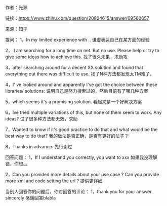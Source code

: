 作者：光源

链接：https://www.zhihu.com/question/20824615/answer/69560657

来源：知乎



提问：
1，In my limited experience with ..    谦虚表达自己在某方面的经验

2， I am searching for a long time on net. But no use. Please help or try to give some ideas how to achieve this.   找了很久未果，求助攻

3，after searching around for a decent XX solution and found that everything out there was difficult to use.  找了N种方法都发现太TM难了。

4，I' ve looked around and apparently I've got the choice between these libraries/ solutions:   说明自己是努力搜索过的，然后目前有了哪几种方案

5，which seems it's a promising solution.  看起来是一个好解决方案

6，Ive tried multiple variations of this, but none of them seem to work. Any ideas? 试了很多种方法都无效，求助

7，Wanted to know if it's good practice to do that and what would be the best way to do that? 我的做法是否正确，是否有更好的法子？

8，Thanks in advance.   先行谢过

回答问题：
1，If I understand you correctly, you want to xxx      如果我没理解错，你想。。

2，Can you provided more details about your use case ? Can you provide more xml and code setting the url ? 提供更详细

当别人回答你的问题后，你对回答的评论：
1，thank you for your answer sincerely 感谢回答blabla